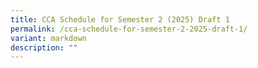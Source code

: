 ```yaml
---
title: CCA Schedule for Semester 2 (2025) Draft 1
permalink: /cca-schedule-for-semester-2-2025-draft-1/
variant: markdown
description: ""
---
```

